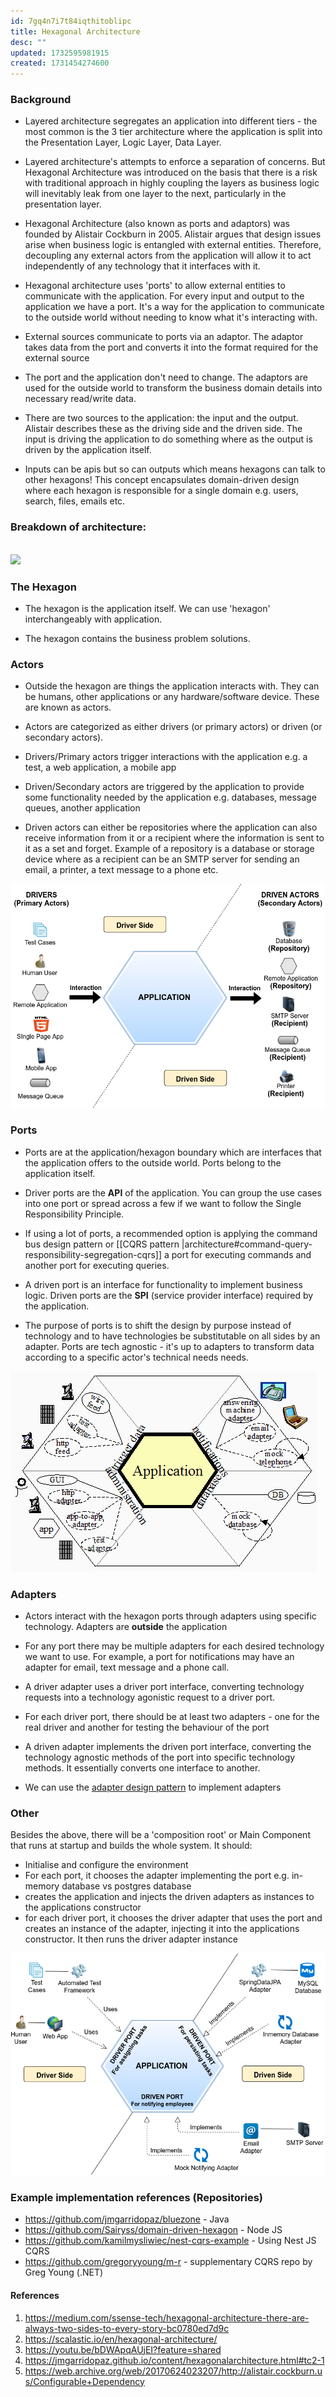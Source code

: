 ```yaml
---
id: 7gq4n7i7t84iqthitoblipc
title: Hexagonal Architecture
desc: ""
updated: 1732595981915
created: 1731454274600
---
```


### Background

- Layered architecture segregates an application into different tiers - the most common is the 3 tier architecture where the application is split into the Presentation Layer, Logic Layer, Data Layer.

- Layered architecture's attempts to enforce a separation of concerns. But Hexagonal Architecture was introduced on the basis that there is a risk with traditional approach in highly coupling the layers as business logic will inevitably leak from one layer to the next, particularly in the presentation layer.

- Hexagonal Architecture (also known as ports and adaptors) was founded by Alistair Cockburn in 2005. Alistair argues that design issues arise when business logic is entangled with external entities. Therefore, decoupling any external actors from the application will allow it to act independently of any technology that it interfaces with it.

- Hexagonal architecture uses 'ports' to allow external entities to communicate with the application. For every input and output to the application we have a port. It's a way for the application to communicate to the outside world without needing to know what it's interacting with.

- External sources communicate to ports via an adaptor. The adaptor takes data from the port and converts it into the format required for the external source

- The port and the application don't need to change. The adaptors are used for the outside world to transform the business domain details into necessary read/write data.

- There are two sources to the application: the input and the output. Alistair describes these as the driving side and the driven side. The input is driving the application to do something where as the output is driven by the application itself.

- Inputs can be apis but so can outputs which means hexagons can talk to other hexagons! This concept encapsulates domain-driven design where each hexagon is responsible for a single domain e.g. users, search, files, emails etc.

### Breakdown of architecture:

<br>
<img src="https://docs.google.com/drawings/d/e/2PACX-1vQ5ps72uaZcEJzwnJbPhzUfEeBbN6CJ04j7hl2i3K2HHatNcsoyG2tgX2vnrN5xxDKLp5Jm5bzzmZdv/pub?w=960&amp;h=657"> 
<br>

### The Hexagon

- The hexagon is the application itself. We can use 'hexagon' interchangeably with application.

- The hexagon contains the business problem solutions.

### Actors

- Outside the hexagon are things the application interacts with. They can be humans, other applications or any hardware/software device. These are known as actors.

- Actors are categorized as either drivers (or primary actors) or driven (or secondary actors).

- Drivers/Primary actors trigger interactions with the application e.g. a test, a web application, a mobile app

- Driven/Secondary actors are triggered by the application to provide some functionality needed by the application e.g. databases, message queues, another application

- Driven actors can either be repositories where the application can also receive information from it or a recipient where the information is sent to it as a set and forget. Example of a repository is a database or storage device where as a recipient can be an SMTP server for sending an email, a printer, a text message to a phone etc.

![Driver and Driven side of Hexagonal Architecture](assets/images/hexagon-in-out.png)

### Ports

- Ports are at the application/hexagon boundary which are interfaces that the application offers to the outside world. Ports belong to the application itself.

- Driver ports are the **API** of the application. You can group the use cases into one port or spread across a few if we want to follow the Single Responsibility Principle.

- If using a lot of ports, a recommended option is applying the command bus design pattern or [[CQRS pattern |architecture#command-query-responsibility-segregation-cqrs]] a port for executing commands and another port for executing queries.

- A driven port is an interface for functionality to implement business logic. Driven ports are the **SPI** (service provider interface) required by the application.

- The purpose of ports is to shift the design by purpose instead of technology and to have technologies be substitutable on all sides by an adapter. Ports are tech agnostic - it's up to adapters to transform data according to a specific actor's technical needs needs.

![ports](assets/images/hexagon-example.png)

### Adapters

- Actors interact with the hexagon ports through adapters using specific technology. Adapters are **outside** the application

- For any port there may be multiple adapters for each desired technology we want to use. For example, a port for notifications may have an adapter for email, text message and a phone call.

- A driver adapter uses a driver port interface, converting technology requests into a technology agonistic request to a driver port.

- For each driver port, there should be at least two adapters - one for the real driver and another for testing the behaviour of the port

- A driven adapter implements the driven port interface, converting the technology agnostic methods of the port into specific technology methods. It essentially converts one interface to another.

- We can use the [adapter design pattern](https://refactoring.guru/design-patterns/adapter/typescript/example) to implement adapters

### Other

Besides the above, there will be a 'composition root' or Main Component that runs at startup and builds the whole system. It should:

- Initialise and configure the environment
- For each port, it chooses the adapter implementing the port e.g. in-memory database vs postgres database
- creates the application and injects the driven adapters as instances to the applications constructor
- for each driver port, it chooses the driver adapter that uses the port and creates an instance of the adapter, injecting it into the applications constructor. It then runs the driver adapter instance

![alt text](assets/images/task-assignment-app.png)

### Example implementation references (Repositories)

- https://github.com/jmgarridopaz/bluezone - Java
- https://github.com/Sairyss/domain-driven-hexagon - Node JS
- https://github.com/kamilmysliwiec/nest-cqrs-example - Using Nest JS CQRS
- https://github.com/gregoryyoung/m-r - supplementary CQRS repo by Greg Young (.NET)

#### References

1. https://medium.com/ssense-tech/hexagonal-architecture-there-are-always-two-sides-to-every-story-bc0780ed7d9c
2. https://scalastic.io/en/hexagonal-architecture/
3. https://youtu.be/bDWApqAUjEI?feature=shared
4. https://jmgarridopaz.github.io/content/hexagonalarchitecture.html#tc2-1
5. https://web.archive.org/web/20170624023207/http://alistair.cockburn.us/Configurable+Dependency
